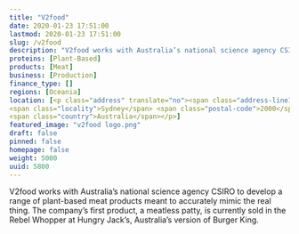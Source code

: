 ```yaml
---
title: "V2food"
date: 2020-01-23 17:51:00
lastmod: 2020-01-23 17:51:00
slug: /v2food
description: "V2food works with Australia’s national science agency CSIRO to develop a range of plant-based meat products meant to accurately mimic the real thing. The company’s first product, a meatless patty, is currently sold in the Rebel Whopper at Hungry Jack’s, Australia’s version of Burger King."
proteins: [Plant-Based]
products: [Meat]
business: [Production]
finance_type: []
regions: [Oceania]
location: [<p class="address" translate="no"><span class="address-line1">King Street</span><br>
<span class="locality">Sydney</span> <span class="postal-code">2000</span><br>
<span class="country">Australia</span></p>]
featured_image: "v2food logo.png"
draft: false
pinned: false
homepage: false
weight: 5000
uuid: 5800
---
```

<p>V2food works with Australia’s national science agency CSIRO to develop a range of plant-based meat products meant to accurately mimic the real thing. The company’s first product, a meatless patty, is currently sold in the Rebel Whopper at Hungry Jack’s, Australia’s version of Burger King.</p>
